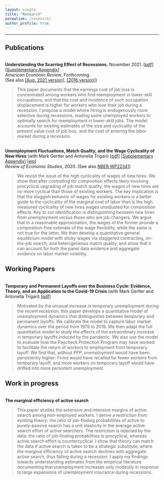 ```yaml
---
layout: single
title: "Research"
permalink: /research/
author_profile: true
---
```

---
## Publications

<br/>**Understanding the Scarring Effect of Recessions.** November 2021. [[pdf]](https://christopher-huckfeldt.github.io/files/UTSEOR.pdf) [[Supplementary Appendix](https://christopher-huckfeldt.github.io/files/UTSEORapp.pdf)] <br/> 
_American Economic Review_, Forthcoming.     
(See also [[Aug. 2021 version]](https://christopher-huckfeldt.github.io/files/UTSEOR2021Aug.pdf), [[2016 version]](https://christopher-huckfeldt.github.io/files/UTSEOR2016.pdf))
> This paper documents that the earnings cost of job loss is concentrated among workers who find reemployment in lower-skill occupations, and that the cost and incidence of such occupation displacement is higher for workers who lose their job during a recession. I propose a model where hiring is endogenously more selective during recessions, leading some unemployed workers to optimally search for reemployment in lower-skill jobs. The model accounts for existing estimates of the size and cyclicality of the present value cost of job loss, and the cost of entering the labor market during a recession.

<br/>**Unemployment Fluctuations, Match Quality, and the Wage Cyclicality of New Hires** (with Mark Gertler and Antonella Trigari) [[pdf](https://doi.org/10.1093/restud/rdaa004)] [[Supplementary Appendix](https://christopher-huckfeldt.github.io/files/GHT2019App.pdf)] [[wp](https://christopher-huckfeldt.github.io/files/GHT2019.pdf)]<br/>
_Review of Economic Studies_, 2020. (See also [NBER WP22341](https://www.nber.org/papers/w22341))
> We revisit the issue of the high cyclicality of wages of new hires.  We show that after controlling for composition effects likely involving procyclical upgrading of job match quality, the wages of new hires are no more cyclical than those of existing workers. The key implication is that the sluggish behavior of wages for existing workers is a better guide to the cyclicality of the marginal cost of labor than is the high measured cyclicality of new hires wages unadjusted for composition effects. Key to our identification is distinguishing between new hires from unemployment versus those who are job changers. We argue that to a reasonable approximation, the wages of the former provide a composition-free estimate of the wage flexibility, while the same is not true for the latter. We then develop a quantitative general equilibrium model with sticky wages via staggered contracting, on-the-job search, and heterogeneous match quality, and show that it can account for both the panel data evidence and aggregate evidence on labor market volatility.


## Working Papers

<br/>**Temporary and Permanent Layoffs over the Business Cycle: Evidence, Theory, and an Application to the Covid-19 Crisis** (with Mark Gertler and Antonella Trigari) [[pdf]](https://christopher-huckfeldt.github.io/files/GHT2021.pdf)<br/>
> Motivated by the unusual increase in temporary unemployment during the recent recession, this paper develops a quantitative model of unemployment dynamics that distinguishes between temporary and permanent layoffs. We calibrate the model to capture labor market dynamics over the period from 1979 to 2019. We then adapt the full quantitative model to study the effects of the extraordinary increase in temporary layoffs induced by the pandemic.  We also use the model to evaluate how the Paycheck Protection Program may have worked to facilitate the return of workers to employment from temporary layoff. We find that, without PPP, unemployment would have been persistently higher: Firms would have recalled far fewer workers from temporary layoff, and more workers on temporary layoff would have drifted into more persistent unemployment.



## Work in progress

<br/>**The marginal efficiency of active search**<br/>
> This paper studies the extensive and intensive margins of active search among non-employed workers. I derive a restriction from existing theory: the ratio of job-finding probabilities of active to purely-passive search has a unit elasticity in the average active search effort of active searchers. The restriction is rejected by the data: the ratio of job-finding probabilities is procyclical, whereas active search effort is countercyclical. I show that theory can match the data if active search is taken to be a strategic substitute, where the marginal efficiency of active search declines with aggregate active search, thus falling during a recession. I apply my findings towards understanding estimates from the empirical literature documenting that unemployment increases only modestly in response to large expansions of unemployment insurance during recessions.




